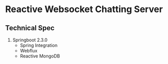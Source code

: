 # Reactive Websocket Chatting Server

## Technical Spec
 1. Springboot 2.3.0
    - Spring Integration
    - Webflux
    - Reactive MongoDB
    